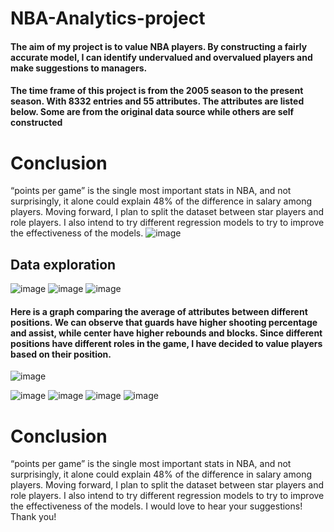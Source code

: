 # NBA-Analytics-project
#### The aim of my project is to value NBA players. By constructing a fairly accurate model, I can identify undervalued and overvalued players and make suggestions to managers.
#### The time frame of this project is from the 2005 season to the present season. With 8332 entries and 55 attributes. The attributes are listed below. Some are from the original data source while others are self constructed
# Conclusion
“points per game” is the single most important stats in NBA, and not surprisingly, it alone could explain 48% of the difference in salary among players.
Moving forward, I plan to split the dataset between star players and role players. I also intend to try different regression models to try to improve the effectiveness of the models.
![image](https://github.com/user-attachments/assets/2ca7ba88-c7c1-4ef9-a398-f431b3470869)
## Data exploration
![image](https://github.com/user-attachments/assets/71bbe1c8-5fc9-4ad3-a366-07115f7572e6)
![image](https://github.com/user-attachments/assets/26d12091-1b65-468f-8809-50006d69902f)
![image](https://github.com/user-attachments/assets/04ce15e1-7f88-4ca5-a47d-c9b76d4d3768)
#### Here is a graph comparing the average of attributes between different positions. We can observe that guards have higher shooting percentage and assist, while center have higher rebounds and blocks. Since different positions have different roles in the game, I have decided to value players based on their position.
![image](https://github.com/user-attachments/assets/f0666b90-908f-4087-ab80-690d8ef787a0)

![image](https://github.com/user-attachments/assets/3d1b8cba-d99d-4720-b74f-afac694bfc6e)
![image](https://github.com/user-attachments/assets/88267a8b-6144-4f2f-ad0e-570611b25e06)
![image](https://github.com/user-attachments/assets/511795d8-5821-487c-9236-6dd0c2bd290c)
![image](https://github.com/user-attachments/assets/88e20fb1-a1d7-4752-b7f2-48d652670d88)

# Conclusion
“points per game” is the single most important stats in NBA, and not surprisingly, it alone could explain 48% of the difference in salary among players.
Moving forward, I plan to split the dataset between star players and role players. I also intend to try different regression models to try to improve the effectiveness of the models.
I would love to hear your suggestions! Thank you!

